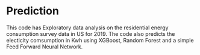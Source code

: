 # Prediction

This code has Exploratory data analysis on the residential energy consumption survey data in US for 2019. The code also predicts the electicity comsumption in Kwh using XGBoost, Random Forest and a simple Feed Forward Neural Network.
